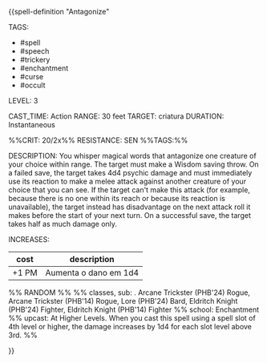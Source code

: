 {{spell-definition "Antagonize"

TAGS: 
  - #spell
  - #speech 
  - #trickery 
  - #enchantment 
  - #curse 
  - #occult 

LEVEL: 3

CAST_TIME: Action
RANGE: 30 feet
TARGET: criatura
DURATION: Instantaneous

%%CRIT: 20/2x%%
RESISTANCE: SEN
%%TAGS:%%

DESCRIPTION:
You whisper magical words that antagonize one creature of your choice within range. The target must make a Wisdom saving throw. On a failed save, the target takes 4d4 psychic damage and must immediately use its reaction to make a melee attack against another creature of your choice that you can see. If the target can't make this attack (for example, because there is no one within its reach or because its reaction is unavailable), the target instead has disadvantage on the next attack roll it makes before the start of your next turn. On a successful save, the target takes half as much damage only.

INCREASES:

| cost  | description           |
| ----- | --------------------- |
| +1 PM | Aumenta o dano em 1d4 |


%% RANDOM
%%
%% classes, sub: . Arcane Trickster (PHB'24) Rogue, Arcane Trickster (PHB'14) Rogue, Lore (PHB'24) Bard, Eldritch Knight (PHB'24) Fighter, Eldritch Knight (PHB'14) Fighter
%% school: Enchantment
%% upcast: At Higher Levels. When you cast this spell using a spell slot of 4th level or higher, the damage increases by 1d4 for each slot level above 3rd.
%%


}}